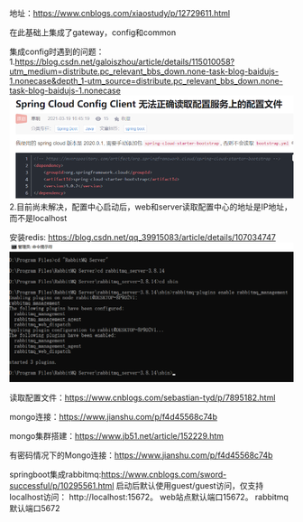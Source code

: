 地址：https://www.cnblogs.com/xiaostudy/p/12729611.html

在此基础上集成了gateway，config和common

集成config时遇到的问题：
    1.https://blog.csdn.net/galoiszhou/article/details/115010058?utm_medium=distribute.pc_relevant_bbs_down.none-task-blog-baidujs-1.nonecase&depth_1-utm_source=distribute.pc_relevant_bbs_down.none-task-blog-baidujs-1.nonecase
![img.png](img.png)
    2.目前尚未解决，配置中心启动后，web和server读取配置中心的地址是IP地址，而不是localhost

安装redis: https://blog.csdn.net/qq_39915083/article/details/107034747
![img_1.png](img_1.png)

读取配置文件：https://www.cnblogs.com/sebastian-tyd/p/7895182.html

mongo连接：https://www.jianshu.com/p/f4d45568c74b

mongo集群搭建：https://www.jb51.net/article/152229.htm

有密码情况下的Mongo连接：https://www.jianshu.com/p/f4d45568c74b

springboot集成rabbitmq:https://www.cnblogs.com/sword-successful/p/10295561.html
启动后默认使用guest/guest访问，仅支持localhost访问： http://localhost:15672。 web站点默认端口15672。 rabbitmq默认端口5672


